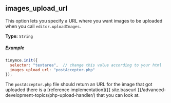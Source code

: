 ## images_upload_url

This option lets you specify a URL where you want images to be uploaded when you call `editor.uploadImages`.

**Type:** `String`

##### Example

```js
tinymce.init({
  selector: "textarea",  // change this value according to your html
  images_upload_url: "postAcceptor.php"
});
```

The `postAcceptor.php` file should return an URL for the image that got uploaded there is a [reference implementation]({{ site.baseurl }}/advanced-development-topics/php-upload-handler/) that you can look at.
